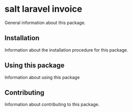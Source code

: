 # salt laravel invoice

General information about this package.

## Installation

Information about the installation procedure for this package.

## Using this package

Information about using this package

## Contributing

Information about contributing to this package.